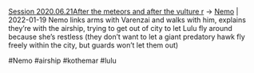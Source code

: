 ---
---

[Session 2020.06.21After the meteors and after the vulture r](TheWik-main/sessions/notes_matteo_brianedit/Session%202020.06.21After%20the%20meteors%20and%20after%20the%20vulture%20r.md) -> [Nemo](../people/Nemo.md) | 2022-01-19
Nemo links arms with Varenzai and walks with him, explains they’re with the airship, trying to get out of city to let Lulu fly around because she’s restless (they don’t want to let a giant predatory hawk fly freely within the city, but guards won’t let them out)

#Nemo #airship #kothemar #lulu